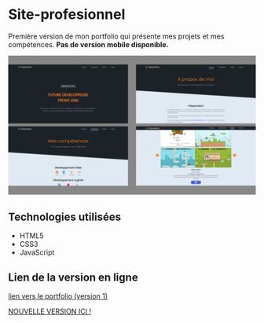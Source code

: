 # Site-profesionnel
Première version de mon portfolio qui présente mes projets et mes compétences.
**Pas de version mobile disponible.**

![capture](DOC/capture.png)

## Technologies utilisées
* HTML5
* CSS3
* JavaScript


## Lien de la version en ligne

[lien vers le portfolio (version 1)](https://cassandrach.github.io/portfolio-v1/)


[NOUVELLE VERSION ICI !]( https://cassandrach.github.io/)
